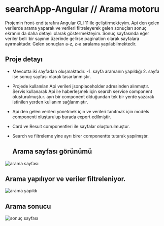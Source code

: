 # searchApp-Angular // Arama motoru 

Projemin front-end tarafını Angular CLI 11 ile geliştirmekteyim.
Api den gelen verilerde arama yaparak ve verileri filtreleyerek gelen sonuçları sonuç ekranın da daha detaylı olarak göstermekteyim. Sonuç sayfasında eğer veriler belli bir sayının üzerinde gelirse pagination olarak sayfalara ayırmaktadır. Gelen sonuçları  a-z, z-a sıralama yapılabilmektedir.
## Proje detayı 
- Mevcutta iki sayfadan oluşmaktadır.
-1. sayfa aramanın yapıldığı 2. sayfa ise sonuç sayfası olarak tasarlanmıştır.
- Projede kullanılan Api verileri jsonplaceholder adresinden alınmıştır. Servis kullanarak Api ile haberleşmek için search service component oluşturulmuştur.
 ayrı bir component olduğundan tek bir yerde yazarak istinilen yerden kullanım sağlanmıştır.
- Api den gelen verileri yönetmek için ve verileri tanıtmak için models componenti oluşturulup burada export edilmiştir.
- Card ve Result componentleri ile sayfalar oluşturulmuştur.
- Search ve filtreleme yine ayrı birer componentte tutarak yapılmıştır.

   ## Arama sayfası görünümü 

![arama sayfası](https://user-images.githubusercontent.com/57369534/133849231-2af20d0e-43b7-4499-bffe-9fcc5bc0b0a4.png)

## Arama yapılıyor ve veriler filtreleniyor.

![arama yapıldı](https://user-images.githubusercontent.com/57369534/133849459-305062b9-d0f0-43ca-ad85-e17bd388efb8.png)

## Arama sonucu 

![sonuç sayfası](https://user-images.githubusercontent.com/57369534/133849622-30a81a20-302c-449d-9931-ecec4c255823.png)

